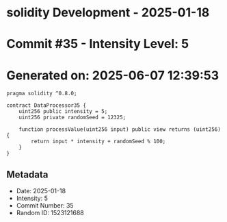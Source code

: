 ﻿# solidity Development - 2025-01-18
# Commit #35 - Intensity Level: 5
# Generated on: 2025-06-07 12:39:53
```solidity
pragma solidity ^0.8.0;

contract DataProcessor35 {
    uint256 public intensity = 5;
    uint256 private randomSeed = 12325;

    function processValue(uint256 input) public view returns (uint256) {
        return input * intensity + randomSeed % 100;
    }
}
```
## Metadata
- Date: 2025-01-18
- Intensity: 5
- Commit Number: 35
- Random ID: 1523121688
